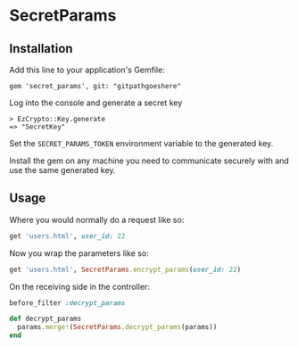 # SecretParams

## Installation

Add this line to your application's Gemfile:

    gem 'secret_params', git: "gitpathgoeshere"

Log into the console and generate a secret key

```
> EzCrypto::Key.generate
=> "SecretKey"
``` 

Set the ```SECRET_PARAMS_TOKEN``` environment variable to the generated key.

Install the gem on any machine you need to communicate securely with and use the same generated key.

## Usage

Where you would normally do a request like so: 

```ruby
get 'users.html', user_id: 22
```
Now you wrap the parameters like so:
```ruby
get 'users.html', SecretParams.encrypt_params(user_id: 22)
```

On the receiving side in the controller:

```ruby
before_filter :decrypt_params

def decrypt_params
  params.merge!(SecretParams.decrypt_params(params))
end
```

